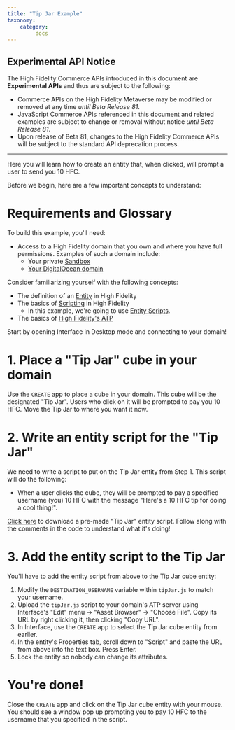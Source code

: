 ```yaml
---
title: "Tip Jar Example"
taxonomy:
    category:
         docs
---
```


## Experimental API Notice
The High Fidelity Commerce APIs introduced in this document are **Experimental APIs** and thus are subject to the following:
* Commerce APIs on the High Fidelity Metaverse may be modified or removed at any time *until Beta Release 81*.
* JavaScript Commerce APIs referenced in this document and related examples are subject to change or removal without notice *until Beta Release 81*.
* Upon release of Beta 81, changes to the High Fidelity Commerce APIs will be subject to the standard API deprecation process.

-------------

Here you will learn how to create an entity that, when clicked, will prompt a user to send you 10 HFC.

Before we begin, here are a few important concepts to understand:

# Requirements and Glossary
To build this example, you'll need:
* Access to a High Fidelity domain that you own and where you have full permissions. Examples of such a domain include:
    * Your private [Sandbox](https://docs.highfidelity.com/create-and-explore/start-working-in-your-sandbox/set-up-your-sandbox)
    * [Your DigitalOcean domain](https://docs.highfidelity.com/create-and-explore/start-working-in-your-sandbox/digital-ocean)

Consider familiarizing yourself with the following concepts:
* The definition of an [Entity](https://docs.highfidelity.com/create-and-explore/entities) in High Fidelity
* The basics of [Scripting](https://docs.highfidelity.com/create-and-explore/all-about-scripting) in High Fidelity
    * In this example, we're going to use [Entity Scripts](https://docs.highfidelity.com/learn-with-us/all-about-entity-scripts).
* The basics of [High Fidelity's ATP](https://docs.highfidelity.com/create-and-explore/start-working-in-your-sandbox/assignment-clients)

Start by opening Interface in Desktop mode and connecting to your domain!

# 1. Place a "Tip Jar" cube in your domain
Use the `CREATE` app to place a cube in your domain. This cube will be the designated "Tip Jar". Users who click on it will be prompted to pay you 10 HFC. Move the Tip Jar to where you want it now.

# 2. Write an entity script for the "Tip Jar"
We need to write a script to put on the Tip Jar entity from Step 1. This script will do the following:
* When a user clicks the cube, they will be prompted to pay a specified username (you) 10 HFC with the message "Here's a 10 HFC tip for doing a cool thing!".

[Click here](./tipJar.js) to download a pre-made "Tip Jar" entity script. Follow along with the comments in the code to understand what it's doing!

# 3. Add the entity script to the Tip Jar
You'll have to add the entity script from above to the Tip Jar cube entity:
1. Modify the `DESTINATION_USERNAME` variable within `tipJar.js` to match your username.
2. Upload the `tipJar.js` script to your domain's ATP server using Interface's "Edit" menu -> "Asset Browser" -> "Choose File". Copy its URL by right clicking it, then clicking "Copy URL".
3. In Interface, use the `CREATE` app to select the Tip Jar cube entity from earlier.
4. In the entity's Properties tab, scroll down to "Script" and paste the URL from above into the text box. Press Enter.
5. Lock the entity so nobody can change its attributes.

# You're done!
Close the `CREATE` app and click on the Tip Jar cube entity with your mouse. You should see a window pop up prompting you to pay 10 HFC to the username that you specified in the script.